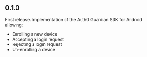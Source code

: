 ## 0.1.0

First release. Implementation of the Auth0 Guardian SDK for Android allowing:
- Enrolling a new device
- Accepting a login request
- Rejecting a login request
- Un-enrolling a device
